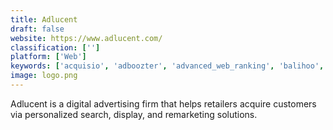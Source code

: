 ```yaml
---
title: Adlucent
draft: false 
website: https://www.adlucent.com/
classification: ['']
platform: ['Web']
keywords: ['acquisio', 'adboozter', 'advanced_web_ranking', 'balihoo', 'conductor', 'crealytics_camato', 'google_ads', 'kenshoo', 'kukui', 'microsoft_advertising', 'podium_advertising', 'quanticmind', 'rio_seo', 'searchforce', 'sunnyreports', 'webtexttool', 'wizadz', 'wordstream', 'yandex.direct', 'admarketplace', 'cclearly']
image: logo.png
---
```

Adlucent is a digital advertising firm that helps retailers acquire customers via personalized search, display, and remarketing solutions.